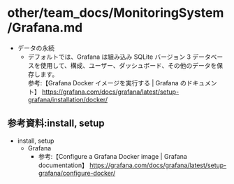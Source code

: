 # other/team_docs/MonitoringSystem/Grafana.md


- データの永続
  - デフォルトでは、Grafana は組み込み SQLite バージョン 3 データベースを使用して、構成、ユーザー、ダッシュボード、その他のデータを保存します。  
  参考:【Grafana Docker イメージを実行する | Grafana のドキュメント】 https://grafana.com/docs/grafana/latest/setup-grafana/installation/docker/

## 参考資料:install, setup

- install, setup
  - Grafana
    - 参考:【Configure a Grafana Docker image | Grafana documentation】 <https://grafana.com/docs/grafana/latest/setup-grafana/configure-docker/>
